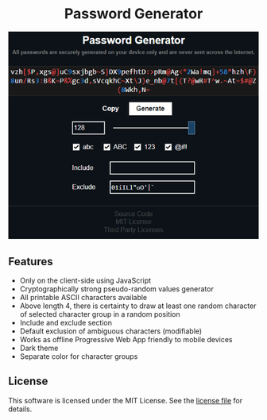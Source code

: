 <h1 align="center">Password Generator</h1>
<p align="center">
	<img src="https://raw.githubusercontent.com/michal037/password-generator/master/screenshot.png">
</p>

## Features
* Only on the client-side using JavaScript
* Cryptographically strong pseudo-random values generator
* All printable ASCII characters available
* Above length 4, there is certainty to draw at least one random character of selected character group in a random position
* Include and exclude section
* Default exclusion of ambiguous characters (modifiable)
* Works as offline Progressive Web App friendly to mobile devices
* Dark theme
* Separate color for character groups

## License
This software is licensed under the MIT License. See the [license file](LICENSE.txt) for details.
